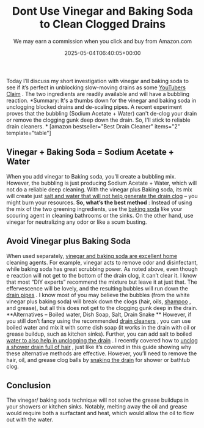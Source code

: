 ﻿---
author: We may earn a commission when you click and buy from Amazon.com
layout: post
title: Dont Use Vinegar and Baking Soda to Clean Clogged Drains
date: '2025-05-04T06:40:05+00:00'
categories:
- Drains
- Guide
tags: []
slug: /dont-use-vinegar-and-baking-soda-to-clean-clogged-drains/
lastmod: 2025-05-07T12:21:26+03:00
---

Today I’ll discuss my short investigation with vinegar and baking soda to see if it’s perfect in unblocking slow-moving drains as some
[YouTubers Claim](https://www.youtube.com/watch?v=4u0sMRKb0NY)
. The two ingredients are readily available and will have a bubbling reaction.
*Summary: It's a thumbs down for the vinegar and baking soda in unclogging blocked drains and de-scaling pipes. A recent experiment proves that the bubbling (Sodium Acetate + Water) can't de-clog your drain or remove the clogging gunk deep down the drain. So, I'll stick to reliable drain cleaners. *
[amazon bestseller="Best Drain Cleaner" items="2" template="table"]
## Vinegar + Baking Soda = Sodium Acetate + Water
When you add vinegar to Baking soda, you’ll create a bubbling mix. However, the bubbling is just producing Sodium Acetate + Water, which will not do a reliable deep cleaning.
With the vinegar plus Baking soda, its mix will create just
[salt and water that will not help generate the drain clog](http://www.crunchybetty.com/diy-101-baking-soda-vinegar-not-so-much)
– you might burn your resources.
**So, what’s the best method**
: Instead of using the mix of the two greening ingredients, use the
[baking soda](https://pestpolicy.com/does-baking-soda-kill-fleas/)
like your scouring agent in cleaning bathrooms or the sinks. On the other hand, use vinegar for neutralizing any odor or like a scum busting.

## Avoid Vinegar plus Baking Soda
When used separately,
[vinegar and baking soda are excellent home](https://pestpolicy.com/does-vinegar-kill-bed-bugs/)
cleaning agents. For example, vinegar acts to remove odor and disinfectant, while baking soda has great scrubbing power.
As noted above, even though e reaction will not get to the bottom of the drain clog, it can’t clear it. I know that most “DIY experts” recommend the mixture but leave it at just that.
The effervescence will be lovely, and the resulting bubbles will run down the
[drain pipes](https://pestpolicy.com/sink-not-draining-but-pipes-clear/)
.
I know most of you may believe the bubbles (from the white vinegar plus baking soda) will break down the clogs (hair, oils,
[shampoo](https://pestpolicy.com/best-flea-shampoo-for-dogs/)
, and grease), but all this does not get to the clogging gunk deep in the drain.
**Alternatives – Boiled water, Dish Soap, Salt, Drain Snake **
However, if you still don’t fancy using the recommended
[drain cleaners](https://pestpolicy.com/thrift-drain-cleaner-review/)
, you can use boiled water and mix it with some dish soap (it works in the drain with oil or grease buildup, such as kitchen sinks). Further, you can add salt to boiled
[water to also help in unclogging the drain](https://pestpolicy.com/how-to-unclog-a-bathtub-drain-with-standing-water/)
.
I recently covered how to
[unclog a shower drain full of hair](https://pestpolicy.com/how-to-unclog-a-shower-drain-full-of-hair/)
, just like it’s covered in this guide showing why these alternative methods are effective.
However, you’ll need to remove the hair, oil, and grease clog balls by
[snaking the drain](https://pestpolicy.com/best-drain-snakes/)
for shower or bathtub clog.
## Conclusion
The vinegar/ baking soda technique will not solve the grease buildups in your showers or kitchen sinks.
Notably, melting away the oil and grease would require both a surfactant and heat, which would allow the oil to flow out with the water.